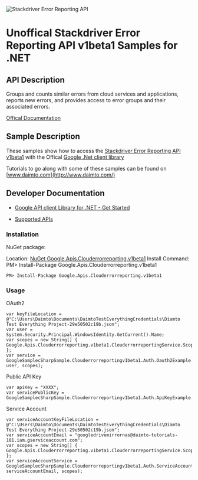 ﻿![Stackdriver Error Reporting API](http://www.google.com/images/icons/product/search-32.gif)

# Unoffical Stackdriver Error Reporting API v1beta1 Samples for .NET  

## API Description

Groups and counts similar errors from cloud services and applications, reports new errors, and provides access to error groups and their associated errors.

[Offical Documentation](https://cloud.google.com/error-reporting/)

## Sample Description

These samples show how to access the [Stackdriver Error Reporting API v1beta1](https://cloud.google.com/error-reporting/) with the Offical [Google .Net client library](https://github.com/google/google-api-dotnet-client)

Tutorials to go along with some of these samples can be found on [www.daimto.com](http://www.daimto.com/)

## Developer Documentation

* [Google API client Library for .NET - Get Started](https://developers.google.com/api-client-library/dotnet/get_started)

* [Supported APIs](https://developers.google.com/api-client-library/dotnet/apis/)

### Installation

NuGet package:

Location: [NuGet Google.Apis.Clouderrorreporting.v1beta1](https://www.nuget.org/packages/Google.Apis.Clouderrorreporting.v1beta1)
Install Command: PM>  Install-Package Google.Apis.Clouderrorreporting.v1beta1

```
PM> Install-Package Google.Apis.Clouderrorreporting.v1beta1
```

### Usage

OAuth2
```
var keyFileLocation = @"C:\Users\Daimto\Documents\DaimtoTestEverythingCredentials\Diamto Test Everything Project-29e50502c19b.json";
var user = System.Security.Principal.WindowsIdentity.GetCurrent().Name;
var scopes = new String[] { Google.Apis.Clouderrorreporting.v1beta1.ClouderrorreportingService.Scope.ClouderrorreportingReadonly };
var service = GoogleSamplecSharpSample.Clouderrorreportingv1beta1.Auth.Oauth2Example.GetClouderrorreportingService(keyFileLocation, user, scopes);
```

Public API Key

```
var apiKey = "XXXX";
var servicePublicKey = GoogleSamplecSharpSample.Clouderrorreportingv1beta1.Auth.ApiKeyExample.GetService(apiKey);
```

Service Account
```
var serviceAccountKeyFileLocation = @"C:\Users\Daimto\Documents\DaimtoTestEverythingCredentials\Diamto Test Everything Project-29e50502c19b.json";
var serviceAccountEmail = "googledrivemirrornas@daimto-tutorials-101.iam.gserviceaccount.com";
var scopes = new String[] { Google.Apis.Clouderrorreporting.v1beta1.ClouderrorreportingService.Scope.Calendar };            
var serviceAccountService = GoogleSamplecSharpSample.Clouderrorreportingv1beta1.Auth.ServiceAccountExample.AuthenticateServiceAccount(serviceAccountKeyFileLocation, serviceAccountEmail, scopes);
```
